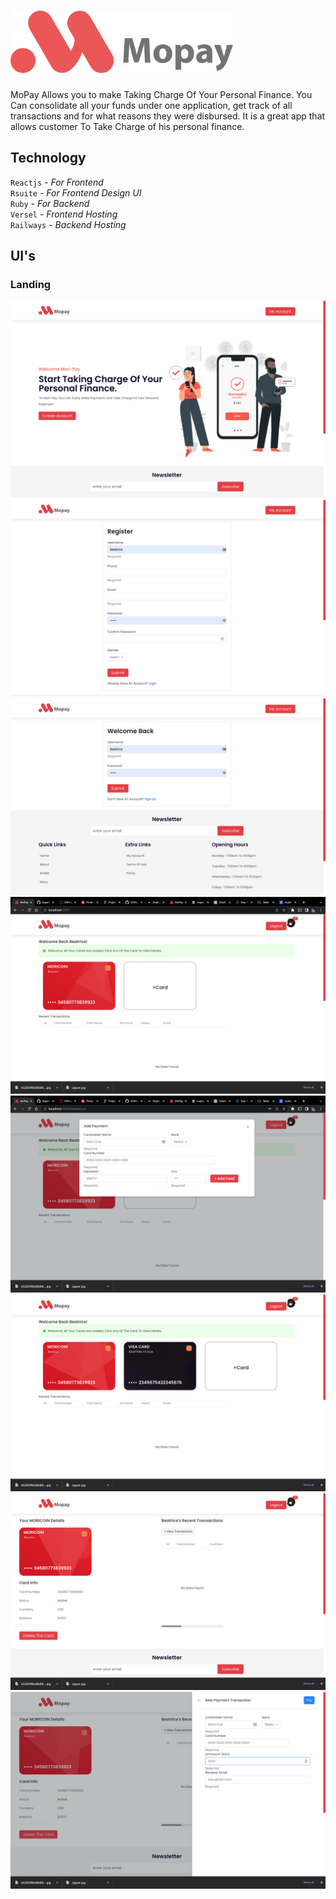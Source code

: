 # <img src="mopay.png" height="100px">  
MoPay Allows you to make  Taking Charge Of Your Personal Finance. You Can consolidate all your funds under one application, get track of all transactions and for what reasons they were disbursed. 
It is a great app that allows customer To Take Charge of his personal finance. 
## Technology
<code>Reactjs</code> <i> - For Frontend</i><br/>
<code>Rsuite</code><i> - For Frontend Design UI</i><br/>
<code>Ruby</code><i> - For Backend</i><br/>
<code>Versel</code><i> - Frontend Hosting</i><br/>
<code>Railways</code><i> - Backend Hosting</i><br/>

## UI's
### Landing
<img src="home.png" ><img src="register.png" >
<img src="login.png"><img src="dash_before.png" >
<img src="add_card.png" ><img src="dashboard_after.png">
<img src="card_detail.png"><img src="make_payment.png">
